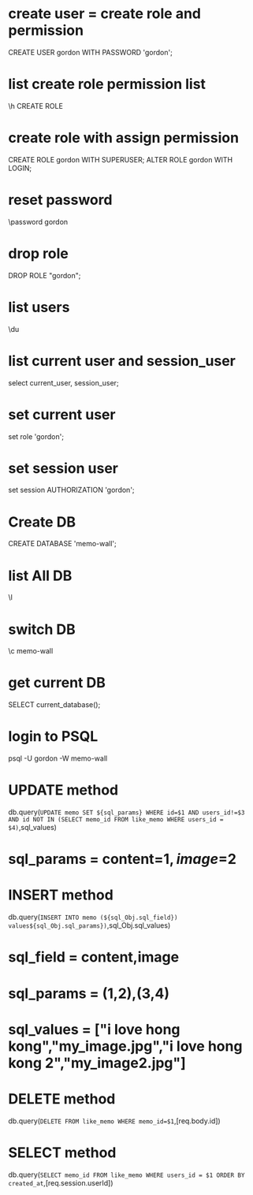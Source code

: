 # create user = create role and permission
CREATE USER gordon WITH PASSWORD 'gordon';

# list create role permission list
\h CREATE ROLE

# create role with assign permission
CREATE ROLE gordon WITH SUPERUSER;
ALTER ROLE gordon WITH LOGIN;

# reset password
\password gordon

# drop role
DROP ROLE "gordon";

# list users
\du

# list current user and session_user
select current_user, session_user;

# set current user
set role 'gordon';

# set session user
set session AUTHORIZATION 'gordon';

# Create DB
CREATE DATABASE 'memo-wall';

# list All DB
\l

# switch DB
\c memo-wall

# get current DB
SELECT current_database();

# login to PSQL
psql -U gordon -W memo-wall


# UPDATE method
db.query(`UPDATE memo SET ${sql_params} WHERE id=$1 AND users_id!=$3 AND id NOT IN (SELECT memo_id FROM like_memo WHERE users_id = $4)`,sql_values)
# sql_params = content=$1,image=$2

# INSERT method
db.query(`INSERT INTO memo (${sql_Obj.sql_field}) values${sql_Obj.sql_params})`,sql_Obj.sql_values)
# sql_field = content,image
# sql_params = ($1,$2),($3,$4)
# sql_values = ["i love hong kong","my_image.jpg","i love hong kong 2","my_image2.jpg"]

# DELETE method
db.query(`DELETE FROM like_memo WHERE memo_id=$1`,[req.body.id])

# SELECT method
db.query(`SELECT memo_id FROM like_memo WHERE users_id = $1 ORDER BY created_at`,[req.session.userId])


